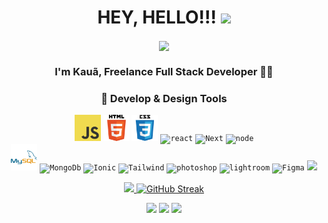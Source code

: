 <h1 align="center">HEY, HELLO!!! <img src="https://raw.githubusercontent.com/nixin72/nixin72/master/wave.gif" height="52px"></h1>
  
<div align="center">
  <img src="https://media1.tenor.com/m/Kp1EUreoiqAAAAAC/yes-yeah.gif" align="center" />
  <h3>I'm Kauã, Freelance Full Stack Developer 👨‍💻</h3>
</div>

<div align="center">
  <h3>🚀 Develop & Design Tools</h3>
  <code><img height="42" src="https://raw.githubusercontent.com/github/explore/80688e429a7d4ef2fca1e82350fe8e3517d3494d/topics/javascript/javascript.png" alt="Javascript"/></code>
  <code><img height="42" src="https://raw.githubusercontent.com/github/explore/80688e429a7d4ef2fca1e82350fe8e3517d3494d/topics/html/html.png" alt="HTML5"/></code>
  <code><img height="42" src="https://raw.githubusercontent.com/github/explore/80688e429a7d4ef2fca1e82350fe8e3517d3494d/topics/css/css.png" alt="CSS"/></code>
  <code><img height="42" src="https://upload.wikimedia.org/wikipedia/commons/thumb/a/a7/React-icon.svg/1200px-React-icon.svg.png" alt="react"/></code>
  <code><img height="42" src="https://www.datocms-assets.com/75941/1657707878-nextjs_logo.png" alt="Next"/></code>
  <code><img height="42" src="https://assets.bitdegree.org/online-learning-platforms/storage/media/2018/12/node-js-interview-questions-logo-2-266x300.png" alt="node"></code><br>
  <code><img height="42" src="https://raw.githubusercontent.com/devicons/devicon/master/icons/mysql/mysql-original-wordmark.svg" alt="sql"/></code>
  <code><img height="42" src="https://miro.medium.com/v2/resize:fit:512/1*doAg1_fMQKWFoub-6gwUiQ.png" alt="MongoDb"/></code>
  <code><img height="42" src="https://ionicframework.com/img/meta/logo.png" alt="Ionic"/></code>
  <code><img height="32" src="https://upload.wikimedia.org/wikipedia/commons/thumb/d/d5/Tailwind_CSS_Logo.svg/600px-Tailwind_CSS_Logo.svg.png?20211001194333" alt="Tailwind"/></code>
  <code><img height="42" src="https://seeklogo.com/images/A/adobe-photoshop-logo-7B88D7B5AA-seeklogo.com.png"  alt="photoshop"/></code>
  <code><img height="42" src="https://play-lh.googleusercontent.com/RGvuFCqPOIiR1i9QDN6-HNt5nOuWj4zuqQduxnJn0ughdo-yhAJNG1r6W1A3Fc6Z9w=w240-h480-rw" alt="lightroom"/></code>
  <code><img height="32" src="https://www.vectorlogo.zone/logos/figma/figma-icon.svg" alt="Figma"/></code>

  <img src="https://user-images.githubusercontent.com/73097560/115834477-dbab4500-a447-11eb-908a-139a6edaec5c.gif">   
  <br/>
  <div align="center">

  <a href="https://github.com/Kc1t"><img height="170em" src="https://github-readme-stats.vercel.app/api/top-langs/?username=kc1t&layout=compact&langs_count=7&theme=radical"/>
  [![GitHub Streak](https://github-readme-streak-stats.herokuapp.com/?user=Kc1t&theme=radical)](https://git.io/streak-stats) 


  </div>

  <div align="center"> 
    <a href="https://www.behance.net/Kc_16?tracking_source=search_users|kau%C3%A3%20miguel" target="_blank" ><img src="https://img.shields.io/badge/Behance-1769ff?style=for-the-badge&logo=behance&logoColor=white" target="_blank"></a>
    <a href="https://z-p42.www.instagram.com/kaua_mtds/?hl=af" target="_blank" ><img src="https://img.shields.io/badge/-Instagram-%23E4405F?style=for-the-badge&logo=instagram&logoColor=white" target="_blank"></a>
    <a href="https://www.linkedin.com/in/kau%C3%A3-miguel-a107b71b9"><img src="https://img.shields.io/badge/-LinkedIn-%230077B5?style=for-the-badge&logo=linkedin&logoColor=white" target="_blank"></a>
  </div>
</div>

